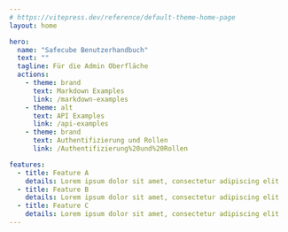 ```yaml
---
# https://vitepress.dev/reference/default-theme-home-page
layout: home

hero:
  name: "Safecube Benutzerhandbuch"
  text: ""
  tagline: Für die Admin Oberfläche
  actions:
    - theme: brand
      text: Markdown Examples
      link: /markdown-examples
    - theme: alt
      text: API Examples
      link: /api-examples
    - theme: brand
      text: Authentifizierung und Rollen
      link: /Authentifizierung%20und%20Rollen

features:
  - title: Feature A
    details: Lorem ipsum dolor sit amet, consectetur adipiscing elit
  - title: Feature B
    details: Lorem ipsum dolor sit amet, consectetur adipiscing elit
  - title: Feature C
    details: Lorem ipsum dolor sit amet, consectetur adipiscing elit
---
```


